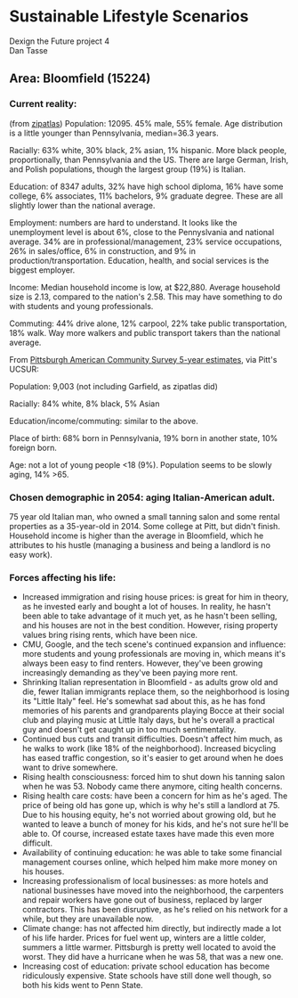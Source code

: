 <link href="stylesheets/GitHub2.css" rel="stylesheet"></link>

# Sustainable Lifestyle Scenarios

Dexign the Future project 4  
Dan Tasse

## Area: Bloomfield (15224)

### Current reality:

(from [zipatlas](http://zipatlas.com/us/pa/pittsburgh/zip-15224.htm))
Population: 12095. 45% male, 55% female. Age distribution is a little younger than Pennsylvania, median=36.3 years.

Racially: 63% white, 30% black, 2% asian, 1% hispanic. More black people, proportionally, than Pennsylvania and the US. There are large German, Irish, and Polish populations, though the largest group (19%) is Italian.

Education: of 8347 adults, 32% have high school diploma, 16% have some college, 6% associates, 11% bachelors, 9% graduate degree. These are all slightly lower than the national average.

Employment: numbers are hard to understand. It looks like the unemployment level is about 6%, close to the Pennyslvania and national average. 34% are in professional/management, 23% service occupations, 26% in sales/office, 6% in construction, and 9% in production/transportation. Education, health, and social services is the biggest employer.

Income: Median household income is low, at $22,880. Average household size is 2.13, compared to the nation's 2.58. This may have something to do with students and young professionals. 

Commuting: 44% drive alone, 12% carpool, 22% take public transportation, 18% walk. Way more walkers and public transport takers than the national average.

From [Pittsburgh American Community Survey 5-year estimates](http://ucsur.pitt.edu/wp-content/uploads/2014/11/PittsburghACS_200610_February2012.pdf), via Pitt's UCSUR:

Population: 9,003 (not including Garfield, as zipatlas did)

Racially: 84% white, 8% black, 5% Asian

Education/income/commuting: similar to the above.

Place of birth: 68% born in Pennsylvania, 19% born in another state, 10% foreign born.

Age: not a lot of young people <18 (9%). Population seems to be slowly aging, 14% >65.

### Chosen demographic in 2054: aging Italian-American adult.

75 year old Italian man, who owned a small tanning salon and some rental properties as a 35-year-old in 2014. Some college at Pitt, but didn't finish. Household income is higher than the average in Bloomfield, which he attributes to his hustle (managing a business and being a landlord is no easy work).

### Forces affecting his life:

- Increased immigration and rising house prices: is great for him in theory, as he invested early and bought a lot of houses. In reality, he hasn't been able to take advantage of it much yet, as he hasn't been selling, and his houses are not in the best condition. However, rising property values bring rising rents, which have been nice.
- CMU, Google, and the tech scene's continued expansion and influence: more students and young professionals are moving in, which means it's always been easy to find renters. However, they've been growing increasingly demanding as they've been paying more rent.
- Shrinking Italian representation in Bloomfield - as adults grow old and die, fewer Italian immigrants replace them, so the neighborhood is losing its "Little Italy" feel. He's somewhat sad about this, as he has fond memories of his parents and grandparents playing Bocce at their social club and playing music at Little Italy days, but he's overall a practical guy and doesn't get caught up in too much sentimentality.
- Continued bus cuts and transit difficulties. Doesn't affect him much, as he walks to work (like 18% of the neighborhood). Increased bicycling has eased traffic congestion, so it's easier to get around when he does want to drive somewhere.
- Rising health consciousness: forced him to shut down his tanning salon when he was 53. Nobody came there anymore, citing health concerns.
- Rising health care costs: have been a concern for him as he's aged. The price of being old has gone up, which is why he's still a landlord at 75. Due to his housing equity, he's not worried about growing old, but he wanted to leave a bunch of money for his kids, and he's not sure he'll be able to. Of course, increased estate taxes have made this even more difficult.
- Availability of continuing education: he was able to take some financial management courses online, which helped him make more money on his houses.
- Increasing professionalism of local businesses: as more hotels and national businesses have moved into the neighborhood, the carpenters and repair workers have gone out of business, replaced by larger contractors. This has been disruptive, as he's relied on his network for a while, but they are unavailable now.
- Climate change: has not affected him directly, but indirectly made a lot of his life harder. Prices for fuel went up, winters are a little colder, summers a little warmer. Pittsburgh is pretty well located to avoid the worst. They did have a hurricane when he was 58, that was a new one.
- Increasing cost of education: private school education has become ridiculously expensive. State schools have still done well though, so both his kids went to Penn State.
